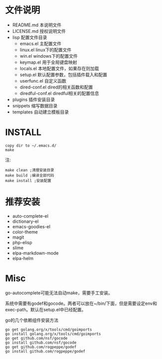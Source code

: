 # 文件说明


* README.md				本说明文件
* LICENSE.md			授权说明文件
* lisp              	配置文件目录
  * emacs.el			主配置文件
  * linux.el			linux下的配置文件
  * win.el				windows下的配置文件
  * keymap.el			用于全局键盘映射
  * locals.el			本地配置文件，如果存在则加载
  * setup.el			默认配置参数，包括插件载入和配置
  * userfunc.el			自定义函数
  * dired-conf.el		dired的相关函数和配置
  * diredful-conf.el	diredful相关的配置信息
* plugins				插件安装目录
* snippets				缩写数据目录
* templates				自动建立模板目录

# INSTALL

	copy dir to ~/.emacs.d/
	make

注:

	make clean ;清理安装目录
	make build ;编译全部代码
	make install ;安装配置

# 推荐安装

* auto-complete-el
* dictionary-el
* emacs-goodies-el
*   color-theme
* magit
* php-elisp
* slime
* elpa-markdown-mode
* elpa-helm

# Misc

go-autocomplete可能无法自动make，需要手工安装。

系统中需要有godef和gocode。两者可以放在~/bin/下面，但是需要设定env和exec-path。默认在setup.el中已经配置。

go的几个依赖组件安装方法

    go get golang.org/x/tools/cmd/goimports
    go install golang.org/x/tools/cmd/goimports
	go get github.com/nsf/gocode
	go install github.com/nsf/gocode
	go get github.com/rogpeppe/godef
	go install github.com/rogpeppe/godef
